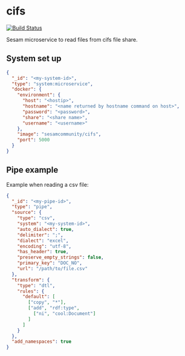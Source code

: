 # cifs

[![Build Status](https://travis-ci.org/sesam-community/cifs.svg?branch=master)](https://travis-ci.org/sesam-community/cifs)

Sesam microservice to read files from cifs file share.

## System set up

```json
{
  "_id": "<my-system-id>",
  "type": "system:microservice",
  "docker": {
    "environment": {
      "host": "<hostip>",
      "hostname": "<name returned by hostname command on host>",
      "password": "<password>",
      "share": "<share name>",
      "username": "<username>"
    },
    "image": "sesamcommunity/cifs",
    "port": 5000
  }
}

```
## Pipe example
Example when reading a csv file:
```json
{
  "_id": "<my-pipe-id>",
  "type": "pipe",
  "source": {
    "type": "csv",
    "system": "<my-system-id>",
    "auto_dialect": true,
    "delimiter": ";",
    "dialect": "excel",
    "encoding": "utf-8",
    "has_header": true,
    "preserve_empty_strings": false,
    "primary_key": "DOC_NO",
    "url": "/path/to/file.csv"
  },
  "transform": {
    "type": "dtl",
    "rules": {
      "default": [
        ["copy", "*"],
        ["add", "rdf:type",
          ["ni", "cool:Document"]
        ]
      ]
    }
  },
  "add_namespaces": true
}
```